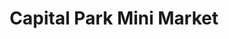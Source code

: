 ---
title: "Capital  Park Mini Market"
url: /pretoria/capital-park-mini-market/
shop: convenience
---